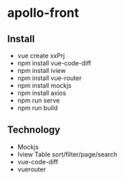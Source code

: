 # apollo-front

## Install

- vue create xxPrj
- npm install vue-code-diff
- npm install iview
- npm install vue-router
- npm install mockjs
- npm install axios
- npm run serve
- npm run build

## Technology

- Mockjs
- Iview Table sort/filter/page/search
- vue-code-diff
- vuerouter
